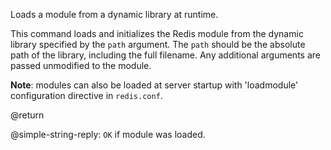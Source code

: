 Loads a module from a dynamic library at runtime.

This command loads and initializes the Redis module from the dynamic library
specified by the `path` argument. The `path` should be the absolute path of the
library, including the full filename. Any additional arguments are passed
unmodified to the module.

**Note**: modules can also be loaded at server startup with 'loadmodule'
configuration directive in `redis.conf`.

@return

@simple-string-reply: `OK` if module was loaded.
